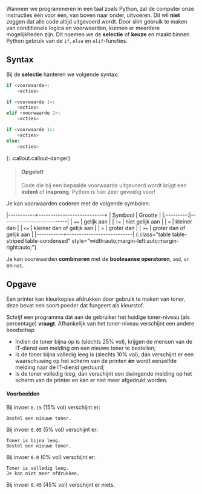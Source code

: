 Wanneer we programmeren in een taal zoals Python, zal de computer onze instructies één voor één, van boven naar onder, uitvoeren. Dit wil **niet** zeggen dat alle code altijd uitgevoerd wordt. Door slim gebruik te maken van conditionele logica en voorwaarden, kunnen er meerdere mogelijkheden zijn. Dit noemen we de **selectie** of **keuze** en maakt binnen Python gebruik van de `if`, `else` en `elif`-functies.

## Syntax

Bij de **selectie** hanteren we volgende syntax: 

```python
if <voorwaarde>:
    <acties>
```

```python
if <voorwaarde 1>:
    <acties>
elif <voorwaarde 2>:
    <acties>
```

```python
if <voorwaarde 1>:
    <acties>
else:
    <acties>
```

{: .callout.callout-danger}
> #### Opgelet!
> Code die bij een bepaalde voorwaarde uitgevoerd wordt krijgt een **indent** of **insprong**.  Python is hier zeer gevoelig voor!

Je kan voorwaarden coderen met de volgende symbolen:

|-----------+---------------------------+
| Symbool   | Grootte                   |
|:---------:|---------------------------|
| `==`      | gelijk aan                |
| `!=`      | niet gelijk aan           |
| `<`       | kleiner dan               |
| `<=`      | kleiner dan of gelijk aan |
| `>`       | groter dan                |
| `>=`      | groter dan of gelijk aan  |
|-----------+---------------------------|
{:class="table table-striped table-condensed" style="width:auto;margin-left:auto;margin-right:auto;"}

Je kan voorwaarden **combineren** met de **booleaanse operatoren**, `and`, `or` en `not`.

## Opgave

Een printer kan kleurkopies afdrukken door gebruik te maken van toner, deze bevat een soort poeder dat fungeert als kleurstof. 

Schrijf een programma dat aan de gebruiker het huidige toner-niveau (als percentage) **vraagt**. Afhankelijk van het toner-niveau verschijnt een andere boodschap

- Indien de toner bijna op is (slechts 25% vol), krijgen de mensen van de IT-dienst een melding om een nieuwe toner te bestellen;
- Is de toner bijna volledig leeg is (slechts 10% vol), dan verschijnt er een waarschuwing op het scherm van de printen **én** wordt eenzelfde melding naar de IT-dienst gestuurd;
- Is de toner volledig leeg, dan verschijnt een dwingende melding op het scherm van de printer en kan er niet meer afgedrukt worden. 

#### Voorbeelden

Bij invoer `0.15` (15% vol) verschijnt er:
```
Bestel een nieuwe toner.
```

Bij invoer `0.05` (5% vol) verschijnt er:
```
Toner is bijna leeg.
Bestel een nieuwe toner.
```

Bij invoer `0.0` (0% vol) verschijnt er:
```
Toner is volledig leeg.
Je kan niet meer afdrukken.
```

Bij invoer `0.45` (45% vol) verschijnt er niets.